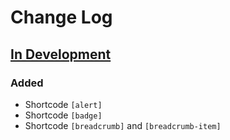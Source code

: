 # Change Log

## [In Development](https://github.com/ppfeufer/bootstrap-3-shortcodes-for-wordpress)
### Added
- Shortcode ```[alert]```
- Shortcode ```[badge]```
- Shortcode ```[breadcrumb]``` and ```[breadcrumb-item]```
